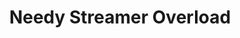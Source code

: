 ---
tags: products
code: nso
title: Needy Streamer Overload
language: ["🇯🇵", "🇺🇸", "+8"]
developer: Xemono
rating: 17
status: 2
---